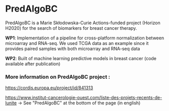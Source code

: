 # PredAlgoBC

PredAlgoBC is a Marie Skłodowska-Curie Actions-funded project (Horizon H2020) for the search of biomarkers for breast cancer therapy.

**WP1**: Implementation of a pipeline for cross-platform normalization between microarray and RNA-seq. We used TCGA data as an example since it provides paired samples with both microarray and RNA-seq data

**WP2**:	Built of machine learning predictive models in breast cancer (code available after publication)


### More information on PredAlgoBC project :

https://cordis.europa.eu/project/id/841313

https://www.institut-cancerologie-ouest.com/liste-des-projets-recents-de-lunite  -> See "PredAlgoBC" at the bottom of the page (in english)
